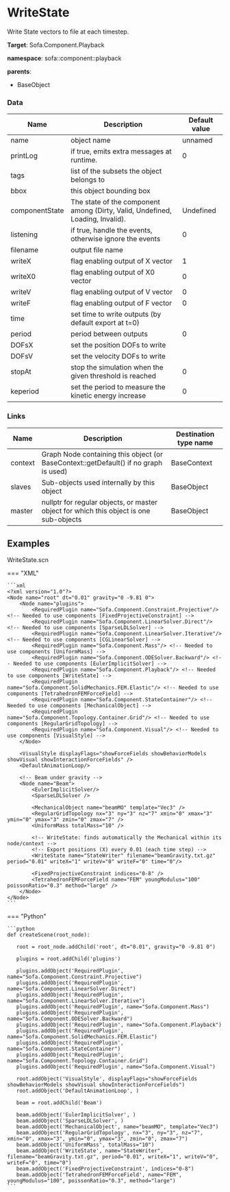 <!-- generate_doc -->
# WriteState

Write State vectors to file at each timestep.


__Target__: Sofa.Component.Playback

__namespace__: sofa::component::playback

__parents__:

- BaseObject

### Data

<table>
    <thead>
        <tr>
            <th>Name</th>
            <th>Description</th>
            <th>Default value</th>
        </tr>
    </thead>
    <tbody>
	<tr>
		<td>name</td>
		<td>
object name
		</td>
		<td>unnamed</td>
	</tr>
	<tr>
		<td>printLog</td>
		<td>
if true, emits extra messages at runtime.
		</td>
		<td>0</td>
	</tr>
	<tr>
		<td>tags</td>
		<td>
list of the subsets the object belongs to
		</td>
		<td></td>
	</tr>
	<tr>
		<td>bbox</td>
		<td>
this object bounding box
		</td>
		<td></td>
	</tr>
	<tr>
		<td>componentState</td>
		<td>
The state of the component among (Dirty, Valid, Undefined, Loading, Invalid).
		</td>
		<td>Undefined</td>
	</tr>
	<tr>
		<td>listening</td>
		<td>
if true, handle the events, otherwise ignore the events
		</td>
		<td>0</td>
	</tr>
	<tr>
		<td>filename</td>
		<td>
output file name
		</td>
		<td></td>
	</tr>
	<tr>
		<td>writeX</td>
		<td>
flag enabling output of X vector
		</td>
		<td>1</td>
	</tr>
	<tr>
		<td>writeX0</td>
		<td>
flag enabling output of X0 vector
		</td>
		<td>0</td>
	</tr>
	<tr>
		<td>writeV</td>
		<td>
flag enabling output of V vector
		</td>
		<td>0</td>
	</tr>
	<tr>
		<td>writeF</td>
		<td>
flag enabling output of F vector
		</td>
		<td>0</td>
	</tr>
	<tr>
		<td>time</td>
		<td>
set time to write outputs (by default export at t=0)
		</td>
		<td></td>
	</tr>
	<tr>
		<td>period</td>
		<td>
period between outputs
		</td>
		<td>0</td>
	</tr>
	<tr>
		<td>DOFsX</td>
		<td>
set the position DOFs to write
		</td>
		<td></td>
	</tr>
	<tr>
		<td>DOFsV</td>
		<td>
set the velocity DOFs to write
		</td>
		<td></td>
	</tr>
	<tr>
		<td>stopAt</td>
		<td>
stop the simulation when the given threshold is reached
		</td>
		<td>0</td>
	</tr>
	<tr>
		<td>keperiod</td>
		<td>
set the period to measure the kinetic energy increase
		</td>
		<td>0</td>
	</tr>

</tbody>
</table>

### Links


| Name | Description | Destination type name |
| ---- | ----------- | --------------------- |
|context|Graph Node containing this object (or BaseContext::getDefault() if no graph is used)|BaseContext|
|slaves|Sub-objects used internally by this object|BaseObject|
|master|nullptr for regular objects, or master object for which this object is one sub-objects|BaseObject|

## Examples 

WriteState.scn

=== "XML"

    ```xml
    <?xml version="1.0"?>
    <Node name="root" dt="0.01" gravity="0 -9.81 0">
        <Node name="plugins">
            <RequiredPlugin name="Sofa.Component.Constraint.Projective"/> <!-- Needed to use components [FixedProjectiveConstraint] -->
            <RequiredPlugin name="Sofa.Component.LinearSolver.Direct"/> <!-- Needed to use components [SparseLDLSolver] -->
            <RequiredPlugin name="Sofa.Component.LinearSolver.Iterative"/> <!-- Needed to use components [CGLinearSolver] -->
            <RequiredPlugin name="Sofa.Component.Mass"/> <!-- Needed to use components [UniformMass] -->
            <RequiredPlugin name="Sofa.Component.ODESolver.Backward"/> <!-- Needed to use components [EulerImplicitSolver] -->
            <RequiredPlugin name="Sofa.Component.Playback"/> <!-- Needed to use components [WriteState] -->
            <RequiredPlugin name="Sofa.Component.SolidMechanics.FEM.Elastic"/> <!-- Needed to use components [TetrahedronFEMForceField] -->
            <RequiredPlugin name="Sofa.Component.StateContainer"/> <!-- Needed to use components [MechanicalObject] -->
            <RequiredPlugin name="Sofa.Component.Topology.Container.Grid"/> <!-- Needed to use components [RegularGridTopology] -->
            <RequiredPlugin name="Sofa.Component.Visual"/> <!-- Needed to use components [VisualStyle] -->
        </Node>
           
        <VisualStyle displayFlags="showForceFields showBehaviorModels showVisual showInteractionForceFields" />
        <DefaultAnimationLoop/>
    
        <!-- Beam under gravity -->
        <Node name="Beam">
            <EulerImplicitSolver/>                
            <SparseLDLSolver />
            
            <MechanicalObject name="beamMO" template="Vec3" />
            <RegularGridTopology nx="3" ny="3" nz="7" xmin="0" xmax="3" ymin="0" ymax="3" zmin="0" zmax="7" />
            <UniformMass totalMass="10" />
            
            <!-- WriteState: finds automatically the Mechanical within its node/context -->
            <!-- Export positions (X) every 0.01 (each time step) -->
            <WriteState name="StateWriter" filename="beamGravity.txt.gz" period="0.01" writeX="1" writeV="0" writeF="0" time="0"/>
    
            <FixedProjectiveConstraint indices="0-8" />
            <TetrahedronFEMForceField name="FEM" youngModulus="100" poissonRatio="0.3" method="large" />
        </Node>
    </Node>
    ```

=== "Python"

    ```python
    def createScene(root_node):

       root = root_node.addChild('root', dt="0.01", gravity="0 -9.81 0")

       plugins = root.addChild('plugins')

       plugins.addObject('RequiredPlugin', name="Sofa.Component.Constraint.Projective")
       plugins.addObject('RequiredPlugin', name="Sofa.Component.LinearSolver.Direct")
       plugins.addObject('RequiredPlugin', name="Sofa.Component.LinearSolver.Iterative")
       plugins.addObject('RequiredPlugin', name="Sofa.Component.Mass")
       plugins.addObject('RequiredPlugin', name="Sofa.Component.ODESolver.Backward")
       plugins.addObject('RequiredPlugin', name="Sofa.Component.Playback")
       plugins.addObject('RequiredPlugin', name="Sofa.Component.SolidMechanics.FEM.Elastic")
       plugins.addObject('RequiredPlugin', name="Sofa.Component.StateContainer")
       plugins.addObject('RequiredPlugin', name="Sofa.Component.Topology.Container.Grid")
       plugins.addObject('RequiredPlugin', name="Sofa.Component.Visual")

       root.addObject('VisualStyle', displayFlags="showForceFields showBehaviorModels showVisual showInteractionForceFields")
       root.addObject('DefaultAnimationLoop', )

       beam = root.addChild('Beam')

       beam.addObject('EulerImplicitSolver', )
       beam.addObject('SparseLDLSolver', )
       beam.addObject('MechanicalObject', name="beamMO", template="Vec3")
       beam.addObject('RegularGridTopology', nx="3", ny="3", nz="7", xmin="0", xmax="3", ymin="0", ymax="3", zmin="0", zmax="7")
       beam.addObject('UniformMass', totalMass="10")
       beam.addObject('WriteState', name="StateWriter", filename="beamGravity.txt.gz", period="0.01", writeX="1", writeV="0", writeF="0", time="0")
       beam.addObject('FixedProjectiveConstraint', indices="0-8")
       beam.addObject('TetrahedronFEMForceField', name="FEM", youngModulus="100", poissonRatio="0.3", method="large")
    ```


